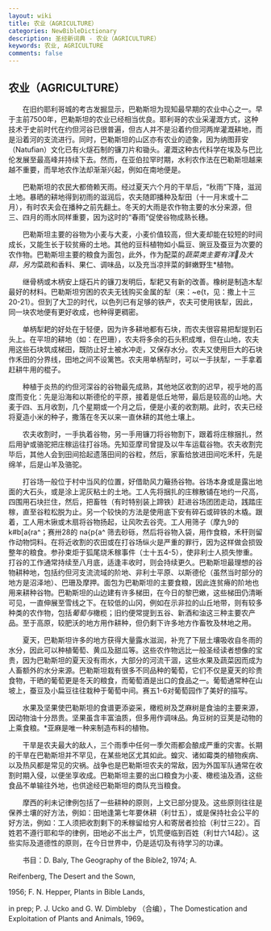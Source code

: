 ```yaml
---
layout: wiki
title: 农业（AGRICULTURE）
categories: NewBibleDictionary
description: 圣经新词典 - 农业（AGRICULTURE）
keywords: 农业, AGRICULTURE
comments: false
---
```


## 农业（AGRICULTURE）

　　在旧约耶利哥城的考古发掘显示，巴勒斯坦为现知最早期的农业中心之一。早于主前7500年，巴勒斯坦的农业已经相当优良。耶利哥的农业采灌溉方式，这种技术于史前时代在约但河谷已很普遍，但古人并不是沿着约但河两岸灌溉耕地，而是沿着河的支流进行。同时，巴勒斯坦的山区亦有农业的迹象，因为纳图菲安（Natufian）文化已有火燧石制的镰刀片和锄头。灌溉这种古代科学在埃及与巴比伦发展至最高峰并持续下去。然而，在亚伯拉罕时期，水利农作法在巴勒斯坦越来越不重要，而旱地农作法却渐渐兴起，例如在南地便是。

　　巴勒斯坦的农民大都倚赖天雨。经过夏天六个月的干旱后，“秋雨”下降，滋润土地。暴晒的耕地得到初雨的滋润后，农夫随即播种及犁田（十一月末或十二月），有时农夫会在播种之前先翻土。冬天的大雨是农作物主要的水分来源，但三、四月的雨水同样重要，因为这时的“春雨”促使谷物成熟长穗。

　　巴勒斯坦主要的谷物为小麦与大麦，小麦价值较高，但大麦却能在较短的时间成长，又能生长于较贫瘠的土地。其他的豆科植物如小扁豆、豌豆及蚕豆为次要的农作物。巴勒斯坦主要的粮食为面包，此外，作为配菜的*蔬菜类主要有洋及大蒜，另为*菜疏和香料、果仁、调味品，以及充当凉拌菜的鲜嫩野生*植物。

　　继骨柄或木柄安上燧石片的镰刀发明后，犁耙又有新的改善。橡树是制造木犁最好的材料。巴勒斯坦穷困的农夫无钱购买金属的犁（来：~e{t，见：撒上十三20-21）。但到了大卫的时代，以色列已有足够的铁产，农夫可使用铁犁，因此，同一块农地便有更好收成，也种得更稠密。

　　单柄犁耙的好处在于轻便，因为许多耕地都有石块，而农夫很容易把犁提到石头上。在平坦的耕地（如：在巴珊），农夫将多余的石头积成堆，但在山地，农夫用这些石块筑成梯田，既防止好土被水冲走，又保存水分。农夫又使用巨大的石块作禾田的分界线，田地之间不设篱笆。农夫用单柄犁时，可以一手扶犁，一手拿着赶耕牛用的棍子。

　　种植于炎热的约但河深谷的谷物最先成熟，其他地区收割的迟早，视乎地的高度而变化：先是沿海和以斯德伦的平原，接着是低丘地带，最后是较高的山地。大麦于四、五月收割，几个星期或一个月之后，便是小麦的收割期。此时，农夫已经将夏造小米的种子，撒落在冬天以来一直休耕的其他土壤上。

　　农夫收割时，一手执着谷物，另一手用镰刀将谷物割下，跟着将庄稼捆扎，然后用驴或骆驼把庄稼运往打谷场。先知亚摩司曾提及以牛车运载谷物。农夫收割完毕后，其他人会到田间拾起遗落田间的谷粒，然后，家畜给放进田间吃禾秆，先是绵羊，后是山羊及骆驼。

　　打谷场一般位于村中当风的位置，好借助风力簸扬谷物。谷场本身或是露出地面的大石头，或是涂上泥灰粘土的土地。工人先将捆扎的庄稼散铺在地约一尺高，四围用石块拦住，然后，把畜牲（有时特别装上蹄铁）赶进谷场团团走动，践踏庄稼，直至谷粒松脱为止。另一个较快的方法是使用底下安有碎石或碎铁的木橇。跟着，工人用木锹或木扇将谷物扬起，让风吹去谷壳。工人用筛子（摩九9的 k#b[a{ra^；赛卅28的 na{p{a^ 筛去砂砾，然后将谷物入袋，用作食粮，禾秆则留作动物饲料。在将近收割的农田或在打谷场纵火是严重的罪行，因为这样做会损毁整年的粮食。参孙束炬于狐尾烧禾稼事件（士十五4-5），使非利士人损失惨重。打谷的工作通常持续至八月底，适逢丰收时，则会持续更久。巴勒斯坦最理想的谷物耕种地，包括约但河支流流域的阶地、非利士平原、以斯德伦（虽然当时部分的地方是沼泽地）、巴珊及摩押。面包为巴勒斯坦的主要食粮，因此连贫瘠的阶地也用来耕种谷物。巴勒斯坦的山边建有许多梯田，在今日的黎巴嫩，这些梯田仍清晰可见，一直伸展至雪线之下。在较低的山冈，例如在示非拉的山丘地带，则有较多种类的农作物，包括*葡萄与*橄榄；旧约便常提到五谷、新酒和油这三种主要农产品。至于高原，较肥沃的地方用作耕种，但仍剩下许多地方作畜牧及林地之用。

　　夏天，巴勒斯坦许多的地方获得大量露水滋润，补充了下层土壤吸收自冬雨的水分，因此可以种植葡萄、黄瓜及甜瓜等。这些农作物远比一般圣经读者想像的宝贵，因为巴勒斯坦的夏天没有雨水，大部分的河流干涸，这些水果及蔬菜因而成为人畜额外的水分来源。巴勒斯坦栽有很多不同品种的葡萄，它们不仅是夏天的珍贵食物，干晒的葡萄更是冬天的粮食，而葡萄酒是出口的食品之一。葡萄通常种在山坡上，蚕豆及小扁豆往往栽种于葡萄中间。赛五1-6对葡萄园作了美好的描写。

　　水果及坚果使巴勒斯坦的食谱更添姿采，橄榄树及芝麻树是食油的主要来源，因动物油十分昂贵。坚果虽含丰富油质，但多用作调味品。角豆树的豆荚是动物的上乘食粮。*亚麻是唯一种来制造布料的植物。

　　干旱是农夫最大的敌人，三个雨季中任何一季欠雨都会酿成严重的灾害。长期的干旱在巴勒斯坦并不罕见，在某些地区尤其如此。蝗灾、诸如霉类的植物疾病、以及热风都是常见的灾祸。战争也是巴勒斯坦农夫的常敌，因为外国军队通常在收割时期入侵，以便坐享收成。巴勒斯坦主要的出口粮食为小麦、橄榄油及酒，这些食品不单输往外地，也供途经巴勒斯坦的商队充当粮食。

　　摩西的利未记律例包括了一些耕种的原则，上文已部分提及。这些原则往往是保养土壤的好方法，例如：田地逢第七年要休耕（利廿五），或是保持社会公平的好方法，例如：工人须把收割剩下的禾稼留给穷人和寄居者捡拾（利廿三22）。百姓若不遵行耶和华的律例，田地必不出土产，饥荒便临到百姓（利廿六14起）。这些实际及道德性的原则，在今日世界中，仍是适切及有待学习的功课。

　　书目：D. Baly, The Geography of the Bible2, 1974; A.

Reifenberg, The Desert and the Sown,

1956; F. N. Hepper, Plants in Bible Lands,

in prep; P. J. Ucko and G. W. Dimbleby （合编），The Domestication and Exploitation of Plants and Animals, 1969。








